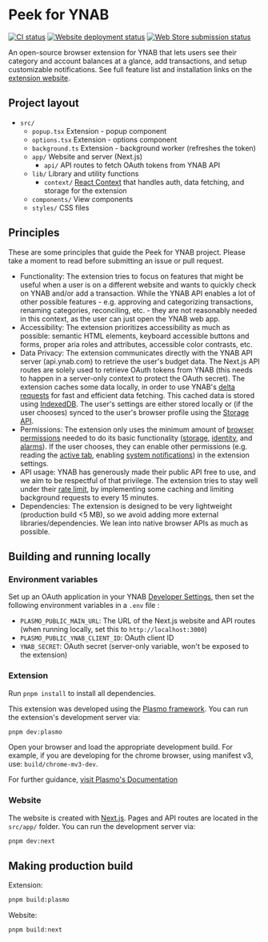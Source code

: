 # Peek for YNAB

[![CI status](https://github.com/fa-sharp/peek-for-ynab/actions/workflows/ci.yml/badge.svg?branch=main)](https://github.com/fa-sharp/peek-for-ynab/actions/workflows/ci.yml)
[![Website deployment status](https://github.com/fa-sharp/peek-for-ynab/actions/workflows/website.yml/badge.svg)](https://github.com/fa-sharp/peek-for-ynab/actions/workflows/website.yml)
[![Web Store submission status](https://github.com/fa-sharp/peek-for-ynab/actions/workflows/submit.yml/badge.svg)](https://github.com/fa-sharp/peek-for-ynab/actions/workflows/submit.yml)

An open-source browser extension for YNAB that lets users see their category and account balances at a glance, add transactions, and setup customizable notifications. See full feature list and installation links on the [extension website](https://peekforynab.com).

## Project layout

- `src/`
  - `popup.tsx` Extension - popup component
  - `options.tsx` Extension - options component
  - `background.ts` Extension - background worker (refreshes the token)
  - `app/` Website and server (Next.js)
    - `api/` API routes to fetch OAuth tokens from YNAB API
  - `lib/` Library and utility functions
    - `context/` [React Context](https://react.dev/learn/passing-data-deeply-with-context) that handles auth, data fetching, and storage for the extension
  - `components/` View components
  - `styles/` CSS files

## Principles

These are some principles that guide the Peek for YNAB project. Please take a moment to read before submitting an issue or pull request.

- Functionality: The extension tries to focus on features that might be useful when a user is on a different website and wants to quickly check on YNAB and/or add a transaction. While the YNAB API enables a lot of other possible features - e.g. approving and categorizing transactions, renaming categories, reconciling, etc. - they are not reasonably needed in this context, as the user can just open the YNAB web app.
- Accessibility: The extension prioritizes accessibility as much as possible: semantic HTML elements, keyboard accessible buttons and forms, proper aria roles and attributes, accessible color contrasts, etc.
- Data Privacy: The extension communicates directly with the YNAB API server (api.ynab.com) to retrieve the user's budget data. The Next.js API routes are solely used to retrieve OAuth tokens from YNAB (this needs to happen in a server-only context to protect the OAuth secret). The extension caches some data locally, in order to use YNAB's [delta requests](https://api.ynab.com/#deltas) for fast and efficient data fetching. This cached data is stored using [IndexedDB](https://developer.mozilla.org/en-US/docs/Web/API/IndexedDB_API). The user's settings are either stored locally or (if the user chooses) synced to the user's browser profile using the [Storage API](https://developer.chrome.com/docs/extensions/reference/api/storage#property-sync).
- Permissions: The extension only uses the minimum amount of [browser permissions](https://developer.chrome.com/docs/extensions/reference/permissions-list) needed to do its basic functionality ([storage](https://developer.chrome.com/docs/extensions/reference/api/storage), [identity](https://developer.chrome.com/docs/extensions/reference/api/identity), and [alarms](https://developer.chrome.com/docs/extensions/reference/api/alarms)). If the user chooses, they can enable other permissions (e.g. reading the [active tab](https://developer.chrome.com/docs/extensions/develop/concepts/activeTab), enabling [system notifications](https://developer.chrome.com/docs/extensions/reference/api/notifications)) in the extension settings.
- API usage: YNAB has generously made their public API free to use, and we aim to be respectful of that privilege. The extension tries to stay well under their [rate limit](https://api.ynab.com/#rate-limiting), by implementing some caching and limiting background requests to every 15 minutes.
- Dependencies: The extension is designed to be very lightweight (production build <5 MB), so we avoid adding more external libraries/dependencies. We lean into native browser APIs as much as possible.

## Building and running locally

### Environment variables

Set up an OAuth application in your YNAB [Developer Settings](https://app.ynab.com/settings/developer), then set the following environment variables in a `.env` file :

- `PLASMO_PUBLIC_MAIN_URL`: The URL of the Next.js website and API routes (when running locally, set this to `http://localhost:3000`)
- `PLASMO_PUBLIC_YNAB_CLIENT_ID`: OAuth client ID
- `YNAB_SECRET`: OAuth secret (server-only variable, won't be exposed to the extension)

### Extension

Run `pnpm install` to install all dependencies.

This extension was developed using the [Plasmo framework](https://docs.plasmo.com/). You can run the extension's development server via:

```bash
pnpm dev:plasmo
```

Open your browser and load the appropriate development build. For example, if you are developing for the chrome browser, using manifest v3, use: `build/chrome-mv3-dev`.

For further guidance, [visit Plasmo's Documentation](https://docs.plasmo.com/)

### Website

The website is created with [Next.js](https://nextjs.org/). Pages and API routes are located in the `src/app/` folder. You can run the development server via:

```bash
pnpm dev:next
```

## Making production build

Extension:

```bash
pnpm build:plasmo
```

Website:

```bash
pnpm build:next
```
